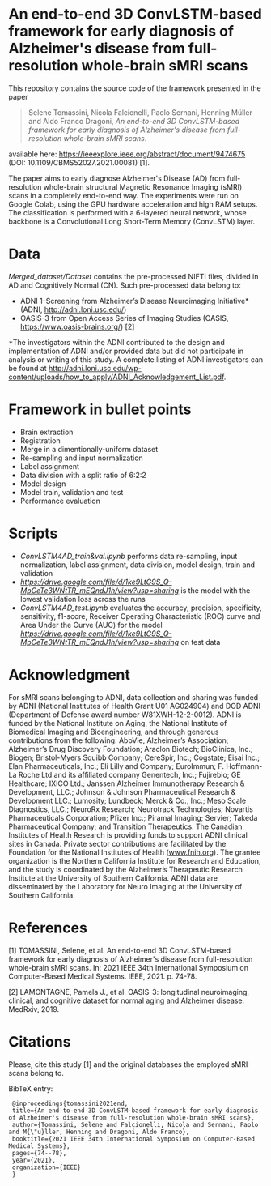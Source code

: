 # An end-to-end 3D ConvLSTM-based framework for early diagnosis of Alzheimer's disease from full-resolution whole-brain sMRI scans

This repository contains the source code of the framework presented in the paper

>Selene Tomassini, Nicola Falcionelli, Paolo Sernani, Henning Müller and Aldo Franco Dragoni, *An end-to-end 3D ConvLSTM-based framework for early diagnosis of Alzheimer's disease from full-resolution whole-brain sMRI scans*.

available here: https://ieeexplore.ieee.org/abstract/document/9474675 (DOI: 10.1109/CBMS52027.2021.00081) [1].

The paper aims to early diagnose Alzheimer's Disease (AD) from full-resolution whole-brain structural Magnetic Resonance Imaging (sMRI) scans in a completely end-to-end way. The experiments were run on Google Colab, using the  GPU  hardware  acceleration  and  high  RAM setups. The classification is performed with a 6-layered neural network, whose backbone is a Convolutional Long Short-Term Memory (ConvLSTM) layer. 

# Data

_Merged_dataset/Dataset_ contains the pre-processed NIFTI files, divided in AD and Cognitively Normal (CN). 
Such pre-processed data belong to:
- ADNI 1-Screening from Alzheimer’s  Disease  Neuroimaging Initiative* (ADNI, <http://adni.loni.usc.edu/>)
- OASIS-3 from Open  Access  Series  of  Imaging  Studies  (OASIS, <https://www.oasis-brains.org/>) [2]

*The investigators within the ADNI contributed to the design and implementation of ADNI and/or provided data but did not participate in analysis or writing of this study. A complete listing of ADNI investigators can be found at <http://adni.loni.usc.edu/wp-content/uploads/how_to_apply/ADNI_Acknowledgement_List.pdf>.

# Framework in bullet points

- Brain extraction  
- Registration 
- Merge in a dimentionally-uniform dataset
- Re-sampling and input normalization
- Label assignment
- Data division with a split ratio of 6:2:2
- Model design
- Model train, validation and test
- Performance evaluation

# Scripts

- _ConvLSTM4AD_train&val.ipynb_ performs data re-sampling, input normalization, label assignment, data division, model design, train and validation
- _https://drive.google.com/file/d/1ke9LtG9S_Q-MpCeTe3WNtTR_mEQndJ1h/view?usp=sharing_ is the model with the lowest validation loss across the runs
- _ConvLSTM4AD_test.ipynb_ evaluates the accuracy, precision, specificity, sensitivity, f1-score, Receiver Operating Characteristic (ROC) curve and Area Under the Curve (AUC) for the model _https://drive.google.com/file/d/1ke9LtG9S_Q-MpCeTe3WNtTR_mEQndJ1h/view?usp=sharing_ on test data

# Acknowledgment

For sMRI scans belonging to ADNI, data collection and sharing was funded by ADNI (National Institutes of Health Grant U01 AG024904) and DOD ADNI (Department of Defense award number W81XWH-12-2-0012). ADNI is funded by the National Institute on Aging, the National Institute of Biomedical Imaging and Bioengineering, and through generous contributions from the following: AbbVie, Alzheimer’s Association; Alzheimer’s Drug Discovery Foundation; Araclon Biotech; BioClinica, Inc.; Biogen; Bristol-Myers Squibb Company; CereSpir, Inc.; Cogstate; Eisai Inc.; Elan Pharmaceuticals, Inc.; Eli Lilly and Company; EuroImmun; F. Hoffmann-La Roche Ltd and its affiliated company Genentech, Inc.; Fujirebio; GE Healthcare; IXICO Ltd.; Janssen Alzheimer Immunotherapy Research & Development, LLC.; Johnson & Johnson Pharmaceutical Research & Development LLC.; Lumosity; Lundbeck; Merck & Co., Inc.; Meso Scale Diagnostics, LLC.; NeuroRx Research; Neurotrack Technologies; Novartis Pharmaceuticals Corporation; Pfizer Inc.; Piramal Imaging; Servier; Takeda Pharmaceutical Company; and Transition Therapeutics. The Canadian Institutes of Health Research is providing funds to support ADNI clinical sites in Canada. Private sector contributions are facilitated by the Foundation for the National Institutes of Health (www.fnih.org). The grantee organization is the Northern California Institute for Research and Education, and the study is coordinated by the Alzheimer’s Therapeutic Research Institute at the University of Southern California. ADNI data are disseminated by the Laboratory for Neuro Imaging at the University of Southern California. 

# References

[1] TOMASSINI, Selene, et al. An end-to-end 3D ConvLSTM-based framework for early diagnosis of Alzheimer's disease from full-resolution whole-brain sMRI scans. In: 2021 IEEE 34th International Symposium on Computer-Based Medical Systems. IEEE, 2021. p. 74-78.

[2] LAMONTAGNE, Pamela J., et al. OASIS-3: longitudinal neuroimaging, clinical, and cognitive dataset for normal aging and Alzheimer disease. MedRxiv, 2019.

# Citations

Please, cite this study [1] and the original databases the employed sMRI scans belong to.

BibTeX entry:

	 @inproceedings{tomassini2021end,
	 title={An end-to-end 3D ConvLSTM-based framework for early diagnosis of Alzheimer's disease from full-resolution whole-brain sMRI scans},
	 author={Tomassini, Selene and Falcionelli, Nicola and Sernani, Paolo and M{\"u}ller, Henning and Dragoni, Aldo Franco},
	 booktitle={2021 IEEE 34th International Symposium on Computer-Based Medical Systems},
	 pages={74--78},
	 year={2021},
	 organization={IEEE}
	 }
